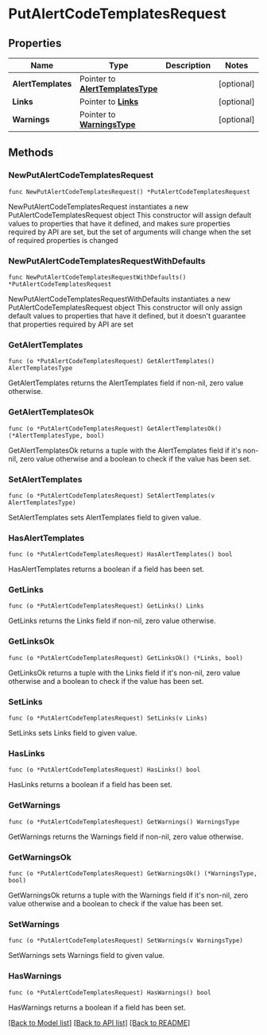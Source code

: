 # PutAlertCodeTemplatesRequest

## Properties

Name | Type | Description | Notes
------------ | ------------- | ------------- | -------------
**AlertTemplates** | Pointer to [**AlertTemplatesType**](AlertTemplatesType.md) |  | [optional] 
**Links** | Pointer to [**Links**](Links.md) |  | [optional] 
**Warnings** | Pointer to [**WarningsType**](WarningsType.md) |  | [optional] 

## Methods

### NewPutAlertCodeTemplatesRequest

`func NewPutAlertCodeTemplatesRequest() *PutAlertCodeTemplatesRequest`

NewPutAlertCodeTemplatesRequest instantiates a new PutAlertCodeTemplatesRequest object
This constructor will assign default values to properties that have it defined,
and makes sure properties required by API are set, but the set of arguments
will change when the set of required properties is changed

### NewPutAlertCodeTemplatesRequestWithDefaults

`func NewPutAlertCodeTemplatesRequestWithDefaults() *PutAlertCodeTemplatesRequest`

NewPutAlertCodeTemplatesRequestWithDefaults instantiates a new PutAlertCodeTemplatesRequest object
This constructor will only assign default values to properties that have it defined,
but it doesn't guarantee that properties required by API are set

### GetAlertTemplates

`func (o *PutAlertCodeTemplatesRequest) GetAlertTemplates() AlertTemplatesType`

GetAlertTemplates returns the AlertTemplates field if non-nil, zero value otherwise.

### GetAlertTemplatesOk

`func (o *PutAlertCodeTemplatesRequest) GetAlertTemplatesOk() (*AlertTemplatesType, bool)`

GetAlertTemplatesOk returns a tuple with the AlertTemplates field if it's non-nil, zero value otherwise
and a boolean to check if the value has been set.

### SetAlertTemplates

`func (o *PutAlertCodeTemplatesRequest) SetAlertTemplates(v AlertTemplatesType)`

SetAlertTemplates sets AlertTemplates field to given value.

### HasAlertTemplates

`func (o *PutAlertCodeTemplatesRequest) HasAlertTemplates() bool`

HasAlertTemplates returns a boolean if a field has been set.

### GetLinks

`func (o *PutAlertCodeTemplatesRequest) GetLinks() Links`

GetLinks returns the Links field if non-nil, zero value otherwise.

### GetLinksOk

`func (o *PutAlertCodeTemplatesRequest) GetLinksOk() (*Links, bool)`

GetLinksOk returns a tuple with the Links field if it's non-nil, zero value otherwise
and a boolean to check if the value has been set.

### SetLinks

`func (o *PutAlertCodeTemplatesRequest) SetLinks(v Links)`

SetLinks sets Links field to given value.

### HasLinks

`func (o *PutAlertCodeTemplatesRequest) HasLinks() bool`

HasLinks returns a boolean if a field has been set.

### GetWarnings

`func (o *PutAlertCodeTemplatesRequest) GetWarnings() WarningsType`

GetWarnings returns the Warnings field if non-nil, zero value otherwise.

### GetWarningsOk

`func (o *PutAlertCodeTemplatesRequest) GetWarningsOk() (*WarningsType, bool)`

GetWarningsOk returns a tuple with the Warnings field if it's non-nil, zero value otherwise
and a boolean to check if the value has been set.

### SetWarnings

`func (o *PutAlertCodeTemplatesRequest) SetWarnings(v WarningsType)`

SetWarnings sets Warnings field to given value.

### HasWarnings

`func (o *PutAlertCodeTemplatesRequest) HasWarnings() bool`

HasWarnings returns a boolean if a field has been set.


[[Back to Model list]](../README.md#documentation-for-models) [[Back to API list]](../README.md#documentation-for-api-endpoints) [[Back to README]](../README.md)


